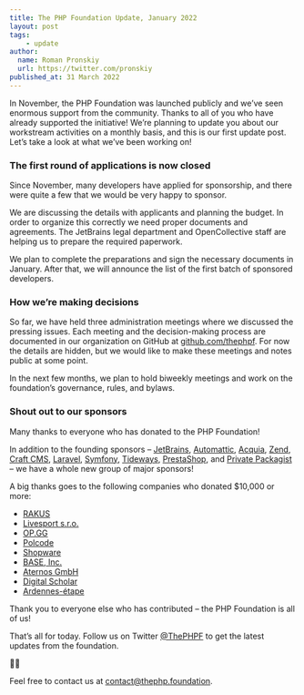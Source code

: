 ```yaml
---
title: The PHP Foundation Update, January 2022
layout: post
tags:
    - update
author:
  name: Roman Pronskiy
  url: https://twitter.com/pronskiy
published_at: 31 March 2022
---
```

In November, the PHP Foundation was launched publicly and we’ve seen enormous support from the community.
Thanks to all of you who have already supported the initiative! We’re planning to update you about our workstream activities on a monthly basis, and this is our first update post.
Let’s take a look at what we’ve been working on!

### The first round of applications is now closed

Since November, many developers have applied for sponsorship, and there were quite a few that we would be very happy to sponsor.

We are discussing the details with applicants and planning the budget.
In order to organize this correctly we need proper documents and agreements.
The JetBrains legal department and OpenCollective staff are helping us to prepare the required paperwork.

We plan to complete the preparations and sign the necessary documents in January.
After that, we will announce the list of the first batch of sponsored developers.

### How we’re making decisions

So far, we have held three administration meetings where we discussed the pressing issues.
Each meeting and the decision-making process are documented in our organization on GitHub at [github.com/thephpf](https://github.com/thephpf).
For now the details are hidden, but we would like to make these meetings and notes public at some point.

In the next few months, we plan to hold biweekly meetings and work on the foundation’s governance, rules, and bylaws.

### Shout out to our sponsors

Many thanks to everyone who has donated to the PHP Foundation!

In addition to the founding sponsors – [JetBrains](https://www.jetbrains.com), [Automattic](https://automattic.com), [Acquia](https://www.acquia.com), [Zend](https://www.zend.com), [Craft CMS](https://craftcms.com), [Laravel](https://laravel.com), [Symfony](https://symfony.com), [Tideways](https://tideways.com), [PrestaShop](https://www.prestashop.com/en), and [Private Packagist](https://packagist.com) – we have a whole new group of major sponsors!

A big thanks goes to the following companies who donated $10,000 or more:

- [RAKUS](https://www.rakus.co.jp/)
- [Livesport s.r.o.](https://www.livesport.eu/)
- [OP.GG](https://op.gg/)
- [Polcode](https://polcode.com)
- [Shopware](https://www.shopware.com)
- [BASE, Inc.](https://binc.jp)
- [Aternos GmbH](https://aternos.org)
- [Digital Scholar](https://digitalscholar.org)
- [Ardennes-étape](https://en.ardennes-etape.be)

Thank you to everyone else who has contributed – the PHP Foundation is all of us!

That’s all for today. Follow us on Twitter [@ThePHPF](https://twitter.com/ThePHPF) to get the latest updates from the foundation.

💖🐘

Feel free to contact us at [contact@thephp.foundation](mailto:contact@thephp.foundation).
